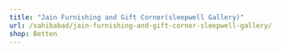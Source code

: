 ```yaml
---
title: "Jain Furnishing and Gift Corner(sleepwell Gallery)"
url: /sahibabad/jain-furnishing-and-gift-corner-sleepwell-gallery/
shop: Betten
---
```

